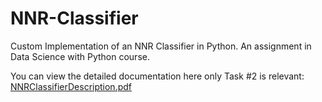 # NNR-Classifier
Custom Implementation of an NNR Classifier in Python. 
An assignment in Data Science with Python course.

You can view the detailed documentation here only Task #2 is relevant:
[NNRClassifierDescription.pdf](NNRClassifierDescription.pdf)
